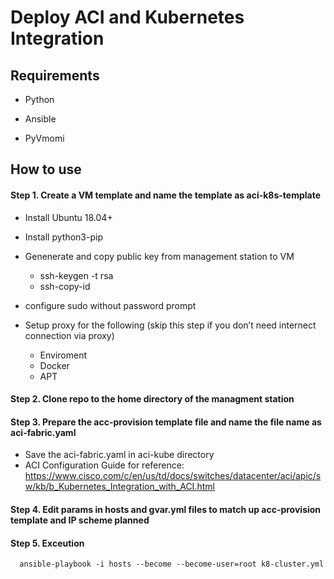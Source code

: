 # Deploy ACI and Kubernetes Integration

## Requirements
- Python 

- Ansible

- PyVmomi 

## How to use

#### Step 1. Create a VM template and name the template as aci-k8s-template

- Install Ubuntu 18.04+
- Install python3-pip
- Genenerate and copy public key from management station to VM
  - ssh-keygen -t rsa
  - ssh-copy-id  <VM>

- configure sudo without password prompt
- Setup proxy for the following (skip this step if you don’t need internect connection via proxy)
  - Enviroment
  - Docker
  - APT
#### Step 2. Clone repo to the home directory of the managment station
#### Step 3. Prepare the acc-provision template file and name the file name as aci-fabric.yaml
  - Save the aci-fabric.yaml in aci-kube directory
  - ACI Configuration Guide for reference: 
    https://www.cisco.com/c/en/us/td/docs/switches/datacenter/aci/apic/sw/kb/b_Kubernetes_Integration_with_ACI.html
#### Step 4. Edit params in hosts and gvar.yml files to match up acc-provision template and IP scheme planned
  
#### Step 5. Exceution
      ansible-playbook -i hosts --become --become-user=root k8-cluster.yml
  




